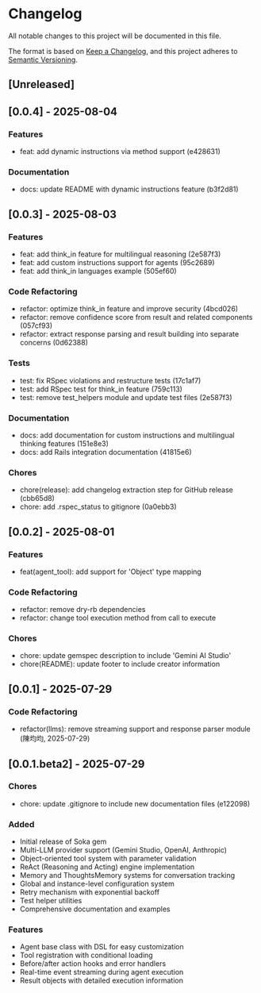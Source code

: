 # Changelog

All notable changes to this project will be documented in this file.

The format is based on [Keep a Changelog](https://keepachangelog.com/en/1.0.0/),
and this project adheres to [Semantic Versioning](https://semver.org/spec/v2.0.0.html).

## [Unreleased]

## [0.0.4] - 2025-08-04

### Features
- feat: add dynamic instructions via method support (e428631)

### Documentation
- docs: update README with dynamic instructions feature (b3f2d81)

## [0.0.3] - 2025-08-03

### Features
- feat: add think_in feature for multilingual reasoning (2e587f3)
- feat: add custom instructions support for agents (95c2689)
- feat: add think_in languages example (505ef60)

### Code Refactoring
- refactor: optimize think_in feature and improve security (4bcd026)
- refactor: remove confidence score from result and related components (057cf93)
- refactor: extract response parsing and result building into separate concerns (0d62388)

### Tests
- test: fix RSpec violations and restructure tests (17c1af7)
- test: add RSpec test for think_in feature (759c113)
- test: remove test_helpers module and update test files (2e587f3)

### Documentation
- docs: add documentation for custom instructions and multilingual thinking features (151e8e3)
- docs: add Rails integration documentation (41815e6)

### Chores
- chore(release): add changelog extraction step for GitHub release (cbb65d8)
- chore: add .rspec_status to gitignore (0a0ebb3)

## [0.0.2] - 2025-08-01

### Features
- feat(agent_tool): add support for 'Object' type mapping

### Code Refactoring
- refactor: remove dry-rb dependencies
- refactor: change tool execution method from call to execute

### Chores
- chore: update gemspec description to include 'Gemini AI Studio'
- chore(README): update footer to include creator information

## [0.0.1] - 2025-07-29

### Code Refactoring
- refactor(llms): remove streaming support and response parser module (陳均均, 2025-07-29)

## [0.0.1.beta2] - 2025-07-29

### Chores
- chore: update .gitignore to include new documentation files (e122098)

### Added
- Initial release of Soka gem
- Multi-LLM provider support (Gemini Studio, OpenAI, Anthropic)
- Object-oriented tool system with parameter validation
- ReAct (Reasoning and Acting) engine implementation
- Memory and ThoughtsMemory systems for conversation tracking
- Global and instance-level configuration system
- Retry mechanism with exponential backoff
- Test helper utilities
- Comprehensive documentation and examples

### Features
- Agent base class with DSL for easy customization
- Tool registration with conditional loading
- Before/after action hooks and error handlers
- Real-time event streaming during agent execution
- Result objects with detailed execution information